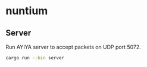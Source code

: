 # nuntium
## Server

Run AYIYA server to accept packets on UDP port 5072.

```bash
cargo run --bin server
```
